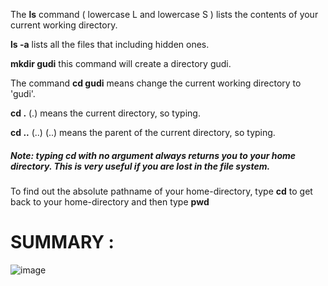 The <b>ls</b> command ( lowercase L and lowercase S ) lists the contents of your current working directory.

<b>ls -a</b> lists all the files that including hidden ones.

<b>mkdir gudi</b> this command will create a directory gudi.

The command <b>cd gudi</b> means change the current working directory to 'gudi'.

<b>cd .</b> (.) means the current directory, so typing.

<b>cd ..</b> (..) (..) means the parent of the current directory, so typing.


<h5>Note: typing cd with no argument always returns you to your home directory. This is very useful if you are lost in the file system.</h5>


To find out the absolute pathname of your home-directory, type <b>cd</b> to get back to your home-directory and then type <b>pwd</b>


<h1>SUMMARY :</h1>

![image](https://drive.google.com/uc?export=view&id=1rfCBwYwSIg8a0bcJwh6_z7NdGdADCkgj)



